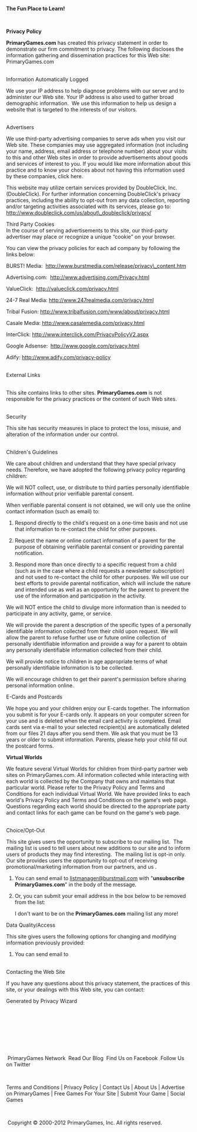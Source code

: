 **The Fun Place to Learn!**

                             

**Privacy Policy** 

**PrimaryGames.com** has created this privacy statement in order to demonstrate our firm commitment to privacy. The following discloses the information gathering and dissemination practices for this Web site: PrimaryGames.com  
 

Information Automatically Logged

We use your IP address to help diagnose problems with our server and to administer our Web site. Your IP address is also used to gather broad demographic information.  We use this information to help us design a website that is targeted to the interests of our visitors.  
 

Advertisers

We use third-party advertising companies to serve ads when you visit our Web site. These companies may use aggregated information (not including your name, address, email address or telephone number) about your visits to this and other Web sites in order to provide advertisements about goods and services of interest to you. If you would like more information about this practice and to know your choices about not having this information used by these companies, click here.

This website may utilize certain services provided by DoubleClick, Inc. (DoubleClick). For further information concerning DoubleClick's privacy practices, including the ability to opt-out from any data collection, reporting and/or targeting activities associated with its services, please go to: http://www.doubleclick.com/us/about\_doubleclick/privacy/

Third Party Cookies  
In the course of serving advertisements to this site, our third-party advertiser may place or recognize a unique “cookie” on your browser.

You can view the privacy policies for each ad company by following the links below:

BURST! Media:  http://www.burstmedia.com/release/privacy\_content.htm

Advertising.com:  http://www.advertising.com/Privacy.html

ValueClick:  http://valueclick.com/privacy.html

24-7 Real Media: http://www.247realmedia.com/privacy.html

Tribal Fusion: http://www.tribalfusion.com/www/about/privacy.html

Casale Media: http://www.casalemedia.com/privacy.html

InterClick: http://www.interclick.com/PrivacyPolicyV2.aspx

Google Adsense:  http://www.google.com/privacy.html

Adify: http://www.adify.com/privacy-policy  
 

External Links  
 

This site contains links to other sites. **PrimaryGames.com** is not responsible for the privacy practices or the content of such Web sites.  
 

Security

This site has security measures in place to protect the loss, misuse, and alteration of the information under our control.   
 

Children's Guidelines

We care about children and understand that they have special privacy needs. Therefore, we have adopted the following privacy policy regarding children:

We will NOT collect, use, or distribute to third parties personally identifiable information without prior verifiable parental consent.

When verifiable parental consent is not obtained, we will only use the online contact information (such as email) to:

1.  Respond directly to the child's request on a one-time basis and not use that information to re-contact the child for other purposes.
    
2.  Request the name or online contact information of a parent for the purpose of obtaining verifiable parental consent or providing parental notification.
    
3.  Respond more than once directly to a specific request from a child (such as in the case where a child requests a newsletter subscription) and not used to re-contact the child for other purposes. We will use our best efforts to provide parental notification, which will include the nature and intended use as well as an opportunity for the parent to prevent the use of the information and participation in the activity.
    

We will NOT entice the child to divulge more information than is needed to participate in any activity, game, or service.

We will provide the parent a description of the specific types of a personally identifiable information collected from their child upon request. We will allow the parent to refuse further use or future online collection of personally identifiable information and provide a way for a parent to obtain any personally identifiable information collected from their child.

We will provide notice to children in age appropriate terms of what personally identifiable information is to be collected. 

We will encourage children to get their parent's permission before sharing personal information online.

E-Cards and Postcards

We hope you and your children enjoy our E-cards together. The information you submit is for your E-cards only. It appears on your computer screen for your use and is deleted when the email card activity is completed. Email cards sent via e-mail to your selected recipient(s) are automatically deleted from our files 21 days after you send them. We ask that you must be 13 years or older to submit information. Parents, please help your child fill out the postcard forms.

**Virtual Worlds**

We feature several Virtual Worlds for children from third-party partner web sites on PrimaryGames.com. All information collected while interacting with each world is collected by the Company that owns and maintains that particular world. Please refer to the Privacy Policy and Terms and Conditions for each individual Virtual World. We have provided links to each world's Privacy Policy and Terms and Conditions on the game's web page. Questions regarding each world should be directed to the appropriate party and contact links for each game can be found on the game's web page.  
 

Choice/Opt-Out

This site gives users the opportunity to subscribe to our mailing list.  The mailing list is used to tell users about new additions to our site and to inform users of products they may find interesting.  The mailing list is opt-in only.  Our site provides users the opportunity to opt-out of receiving promotional/marketing information from our partners, and us .

1.  You can send email to listmanager@burstmail.com with "**unsubscribe PrimaryGames.com**" in the body of the message.
    
2.  Or, you can submit your email address in the box below to be removed from the list:
    
    I don't want to be on the **PrimaryGames.com** mailing list any more!
    

  
Data Quality/Access

This site gives users the following options for changing and modifying information previously provided:

1.  You can send email to  
     
    

Contacting the Web Site

If you have any questions about this privacy statement, the practices of this site, or your dealings with this Web site, you can contact:  

Generated by Privacy Wizard

 

         

   

   

 PrimaryGames Network  Read Our Blog  Find Us on Facebook  Follow Us on Twitter

 

Terms and Conditions | Privacy Policy | Contact Us | About Us | Advertise on PrimaryGames | Free Games For Your Site | Submit Your Game | Social Games

 

 Copyright © 2000-2012 PrimaryGames, Inc. All rights reserved.